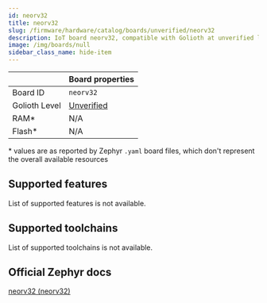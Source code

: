 ```yaml
---
id: neorv32
title: neorv32
slug: /firmware/hardware/catalog/boards/unverified/neorv32
description: IoT board neorv32, compatible with Golioth at unverified level.
image: /img/boards/null
sidebar_class_name: hide-item
---
```


[//]: # (This is an auto-generated file, do not edit! Changes to it will be lost upon re-generation)



|                | Board properties     |
| -------------  | -------------------- |
| Board ID       | `neorv32` |
| Golioth Level  | [Unverified](/firmware/hardware#unverified-boards) |
| RAM*           | N/A |
| Flash*         | N/A |

\* values are as reported by Zephyr `.yaml` board files, which don't represent the overall available resources



## Supported features

List of supported features is not available.

## Supported toolchains

List of supported toolchains is not available.

## Official Zephyr docs

[neorv32 (neorv32)](https://docs.zephyrproject.org/latest/boards/others/neorv32/doc/index.html)
